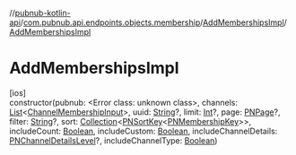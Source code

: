 //[pubnub-kotlin-api](../../../index.md)/[com.pubnub.api.endpoints.objects.membership](../index.md)/[AddMembershipsImpl](index.md)/[AddMembershipsImpl](-add-memberships-impl.md)

# AddMembershipsImpl

[ios]\
constructor(pubnub: <!---  GfmCommand {"@class":"org.jetbrains.dokka.gfm.ResolveLinkGfmCommand","dri":{"packageName":"","classNames":"<Error class: unknown class>","callable":null,"target":{"@class":"org.jetbrains.dokka.links.PointingToDeclaration"},"extra":null}} --->&lt;Error class: unknown class&gt;<!--- --->, channels: [List](https://kotlinlang.org/api/latest/jvm/stdlib/kotlin.collections/-list/index.html)&lt;[ChannelMembershipInput](../../com.pubnub.api.models.consumer.objects.membership/-channel-membership-input/index.md)&gt;, uuid: [String](https://kotlinlang.org/api/latest/jvm/stdlib/kotlin/-string/index.html)?, limit: [Int](https://kotlinlang.org/api/latest/jvm/stdlib/kotlin/-int/index.html)?, page: [PNPage](../../../../../pubnub-kotlin/pubnub-kotlin-core-api/pubnub-kotlin-core-api/com.pubnub.api.models.consumer.objects/-p-n-page/index.md)?, filter: [String](https://kotlinlang.org/api/latest/jvm/stdlib/kotlin/-string/index.html)?, sort: [Collection](https://kotlinlang.org/api/latest/jvm/stdlib/kotlin.collections/-collection/index.html)&lt;[PNSortKey](../../com.pubnub.api.models.consumer.objects/-p-n-sort-key/index.md)&lt;[PNMembershipKey](../../com.pubnub.api.models.consumer.objects/-p-n-membership-key/index.md)&gt;&gt;, includeCount: [Boolean](https://kotlinlang.org/api/latest/jvm/stdlib/kotlin/-boolean/index.html), includeCustom: [Boolean](https://kotlinlang.org/api/latest/jvm/stdlib/kotlin/-boolean/index.html), includeChannelDetails: [PNChannelDetailsLevel](../../com.pubnub.api.models.consumer.objects.membership/-p-n-channel-details-level/index.md)?, includeChannelType: [Boolean](https://kotlinlang.org/api/latest/jvm/stdlib/kotlin/-boolean/index.html))
